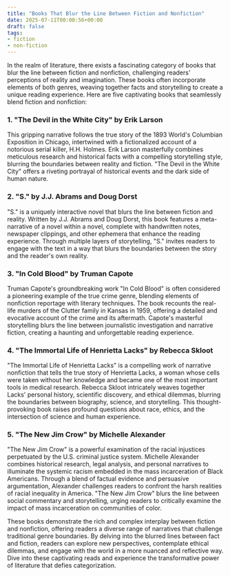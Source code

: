 ```yaml
---
title: "Books That Blur the Line Between Fiction and Nonfiction"
date: 2025-07-11T00:00:56+00:00
draft: false
tags:
- fiction
- non-fiction
---
```


In the realm of literature, there exists a fascinating category of books that blur the line between fiction and nonfiction, challenging readers' perceptions of reality and imagination. These books often incorporate elements of both genres, weaving together facts and storytelling to create a unique reading experience. Here are five captivating books that seamlessly blend fiction and nonfiction:

### 1. "The Devil in the White City" by Erik Larson

This gripping narrative follows the true story of the 1893 World's Columbian Exposition in Chicago, intertwined with a fictionalized account of a notorious serial killer, H.H. Holmes. Erik Larson masterfully combines meticulous research and historical facts with a compelling storytelling style, blurring the boundaries between reality and fiction. "The Devil in the White City" offers a riveting portrayal of historical events and the dark side of human nature.

### 2. "S." by J.J. Abrams and Doug Dorst

"S." is a uniquely interactive novel that blurs the line between fiction and reality. Written by J.J. Abrams and Doug Dorst, this book features a meta-narrative of a novel within a novel, complete with handwritten notes, newspaper clippings, and other ephemera that enhance the reading experience. Through multiple layers of storytelling, "S." invites readers to engage with the text in a way that blurs the boundaries between the story and the reader's own reality.

### 3. "In Cold Blood" by Truman Capote

Truman Capote's groundbreaking work "In Cold Blood" is often considered a pioneering example of the true crime genre, blending elements of nonfiction reportage with literary techniques. The book recounts the real-life murders of the Clutter family in Kansas in 1959, offering a detailed and evocative account of the crime and its aftermath. Capote's masterful storytelling blurs the line between journalistic investigation and narrative fiction, creating a haunting and unforgettable reading experience.

### 4. "The Immortal Life of Henrietta Lacks" by Rebecca Skloot

"The Immortal Life of Henrietta Lacks" is a compelling work of narrative nonfiction that tells the true story of Henrietta Lacks, a woman whose cells were taken without her knowledge and became one of the most important tools in medical research. Rebecca Skloot intricately weaves together Lacks' personal history, scientific discovery, and ethical dilemmas, blurring the boundaries between biography, science, and storytelling. This thought-provoking book raises profound questions about race, ethics, and the intersection of science and human experience.

### 5. "The New Jim Crow" by Michelle Alexander

"The New Jim Crow" is a powerful examination of the racial injustices perpetuated by the U.S. criminal justice system. Michelle Alexander combines historical research, legal analysis, and personal narratives to illuminate the systemic racism embedded in the mass incarceration of Black Americans. Through a blend of factual evidence and persuasive argumentation, Alexander challenges readers to confront the harsh realities of racial inequality in America. "The New Jim Crow" blurs the line between social commentary and storytelling, urging readers to critically examine the impact of mass incarceration on communities of color.

These books demonstrate the rich and complex interplay between fiction and nonfiction, offering readers a diverse range of narratives that challenge traditional genre boundaries. By delving into the blurred lines between fact and fiction, readers can explore new perspectives, contemplate ethical dilemmas, and engage with the world in a more nuanced and reflective way. Dive into these captivating reads and experience the transformative power of literature that defies categorization.